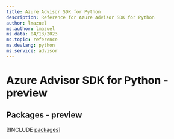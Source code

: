 ```yaml
---
title: Azure Advisor SDK for Python
description: Reference for Azure Advisor SDK for Python
author: lmazuel
ms.author: lmazuel
ms.data: 04/13/2023
ms.topic: reference
ms.devlang: python
ms.service: advisor
---
```

# Azure Advisor SDK for Python - preview
## Packages - preview
[!INCLUDE [packages](advisor-index.md)]